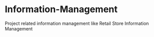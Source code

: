 # Information-Management
Project related information management like Retail Store Information Management
